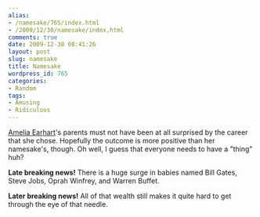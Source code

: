 ```yaml
---
alias:
- /namesake/765/index.html
- /2009/12/30/namesake/index.html
comments: true
date: 2009-12-30 08:41:26
layout: post
slug: namesake
title: Namesake
wordpress_id: 765
categories:
- Random
tags:
- Amusing
- Ridiculous
---
```


[Amelia Earhart](http://cbs2.com/bios/Amelia.Earhart.Reporter.9.1021097.html)'s parents must not have been at all surprised by the career that she chose.  Hopefully the outcome is more positive than her namesake's, though.  Oh well, I guess that everyone needs to have a "thing" huh?

**Late breaking news!** There is a huge surge in babies named Bill Gates, Steve Jobs, Oprah Winfrey, and Warren Buffet.  

**Later breaking news!**  All of that wealth still makes it quite hard to get through the eye of that needle.
